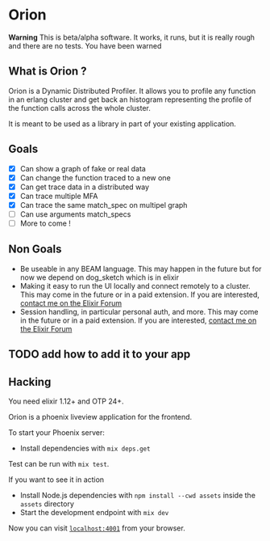# Orion

**Warning** This is beta/alpha software. It works, it runs, but it is really rough and there are no tests. You have been warned

## What is Orion ?

Orion is a Dynamic Distributed Profiler. It allows you to profile any function
in an erlang cluster and get back an histogram representing the profile of the
function calls across the whole cluster.

It is meant to be used as a library in part of your existing application.

## Goals

- [x] Can show a graph of fake or real data
- [x] Can change the function traced to a new one
- [x] Can get trace data in a distributed way
- [x] Can trace multiple MFA
- [x] Can trace the same match_spec on multipel graph
- [ ] Can use arguments match_specs
- [ ] More to come !

## Non Goals

- Be useable in any BEAM language. This may happen in the future but for now we
  depend on dog_sketch which is in elixir
- Making it easy to run the UI locally and connect remotely to a cluster. This may come in the future or in a paid extension. If you are interested, [contact me on the Elixir Forum](https://elixirforum.com/u/dianaolympos/summary)
- Session handling, in particular personal auth, and more. This may come in the future or in a paid extension. If you are interested, [contact me on the Elixir Forum](https://elixirforum.com/u/dianaolympos/summary)

## TODO add how to add it to your app

## Hacking

You need elixir 1.12+ and OTP 24+.

Orion is a phoenix liveview application for the frontend.

To start your Phoenix server:

- Install dependencies with `mix deps.get`

Test can be run with `mix test`.

If you want to see it in action

- Install Node.js dependencies with `npm install --cwd assets` inside the `assets` directory
- Start the development endpoint with `mix dev`

Now you can visit [`localhost:4001`](http://localhost:4001) from your browser.
